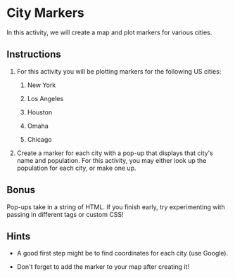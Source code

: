 # City Markers

In this activity, we will create a map and plot markers for various cities.

## Instructions

1. For this activity you will be plotting markers for the following US cities:

   1. New York

   2. Los Angeles

   3. Houston

   4. Omaha

   5. Chicago

2. Create a marker for each city with a pop-up that displays that city's name and population. For this activity, you may either look up the population for each city, or make one up.

## Bonus

Pop-ups take in a string of HTML. If you finish early, try experimenting with passing in different tags or custom CSS!

## Hints

* A good first step might be to find coordinates for each city (use Google).

* Don't forget to add the marker to your map after creating it!
